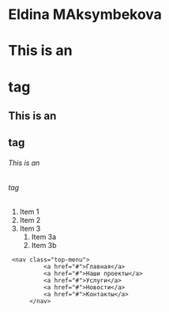 # Eldina MAksymbekova
# This is an <h1> tag
## This is an <h2> tag
###### This is an <h6> tag
1. Item 1
1. Item 2
1. Item 3
   1. Item 3a
   1. Item 3b
```
 <nav class="top-menu">
          <a href="#">Главная</a>
          <a href="#">Наши проекты</a>
          <a href="#">Услуги</a>
          <a href="#">Новости</a>
          <a href="#">Контакты</a>
      </nav>
```